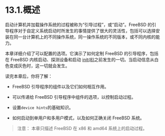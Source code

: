 # 13.1.概述

启动计算机并加载操作系统的过程被称为“引导过程”，或“启动”。FreeBSD 的引导程序对于自定义系统启动时所发生的事情提供了很大的灵活性，包括可以选择安装在同一台计算机上的不同操作系统，同一操作系统的不同版本，或不同内核的能力。

本章详细介绍了可以配置的选项。它演示了如何定制 FreeBSD 的引导程序，包括在 FreeBSD 内核启动、探测设备和启动 [init(8)](https://www.freebsd.org/cgi/man.cgi?query=init&sektion=8&format=html)之前发生的一切。当启动信息从白色变成灰色时，这一切就会发生。

读完本章后，你将了解：

- FreeBSD 引导程序的组件以及它们如何相互作用。

- 可以传递给 FreeBSD 引导程序中组件的选项，以控制启动过程。

- 设置`device hints`的基础知识。

- 如何启动到单用户和多用户模式，以及如何正确关闭 FreeBSD 系统。

> 注意：
> 本章只描述 FreeBSD 在 x86 和 amd64 系统上的启动过程。
